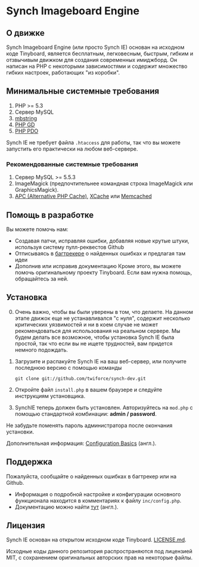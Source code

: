 Synch Imageboard Engine
==========================================

О движке
------------
Synch Imageboard Engine (или просто Synch IE) основан на исходном коде Tinyboard, является бесплатным,
легковесным, быстрым, гибким и отзвычивым движком для создания современных имиджборд.
Он написан на PHP с некоторыми зависимостями и содержит множество гибких настроек, работающих "из коробки".

Минимальные системные требования
------------
1.	PHP >= 5.3
2.	Сервер MySQL
3.	[mbstring](http://www.php.net/manual/en/mbstring.installation.php) 
4.	[PHP GD](http://www.php.net/manual/en/intro.image.php)
5.	[PHP PDO](http://www.php.net/manual/en/intro.pdo.php)

Synch IE не требует файла ```.htaccess``` для работы, так что вы можете запустить его
практически на любом веб-сервере.

### Рекомендованные системные требования
1.	Сервер MySQL >= 5.5.3
2.	ImageMagick (предпочтительнее командная строка ImageMagick или GraphicsMagick).
3.	[APC (Alternative PHP Cache)](http://php.net/manual/en/book.apc.php), [XCache](http://xcache.lighttpd.net/) или [Memcached](http://www.php.net/manual/en/intro.memcached.php)

Помощь в разработке
------------
Вы можете помочь нам:
*   Создавая патчи, исправляя ошибки, добавляя новые крутые штуки, используя систему пулл-реквестов Github
*   Отписываясь в [багтрекере](http://bugtracker.syn-ch.ru) о найденных ошибках и предлагая там идеи
*   Дополнив или исправив документацию
Кроме этого, вы можете помочь оригинальному проекту Tinyboard. Если вам нужна помощь, обращайтесь за ней.

Установка
-------------
0.  Очень важно, чтобы вы были уверены в том, что делаете. На данном этапе движок еще не устанавливался
    "с нуля", содержит несколько критических уязвимостей и ни в коем случае не может рекомендоваться для
    использования на реальном сервере. Мы будем делать все возможное, чтобы установка Synch IE была простой,
    так что если вы не ищете трудностей, вам придется немного подождать.
1.  Загрузите и распакуйте Synch IE на ваш веб-сервер, или получите последнюю версию с помощью команды

        git clone git://github.com/twiforce/synch-dev.git
	
2.	Откройте файл ```install.php``` в вашем браузере и следуйте инструкциям установщика.
3.	SynchIE теперь должен быть установлен. Авторизуйтесь на ```mod.php``` с помощью стандартной комбинации: **admin / password**.

Не забудьте поменять пароль администратора после окончания установки.

Дополнительная информация: [Configuration Basics](http://tinyboard.org/docs/?p=Config) (англ.).

Поддержка
--------
Пожалуйста, сообщайте о найденных ошибках в багтрекер или на Github.

*	Информация о подробной настройке и конфигурации основного функционала находится
    в комментариях к файлу ```inc/config.php```.
*	Документацию можно найти [тут](http://tinyboard.org/docs/) (англ.).

Лицензия
--------
Synch IE основан на открытом исходном коде Tinyboard. [LICENSE.md](http://github.com/savetheinternet/Tinyboard/blob/master/LICENSE.md).

Исходные коды данного репозитория распространяются под лицензией MIT, с сохранением оригинальных авторских прав на некоторые файлы.
